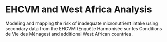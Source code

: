 # EHCVM and West Africa Analysis
Modeling and mapping the risk of inadequate micronutrient intake using secondary data from the EHCVM (Enquête Harmonisée sur les Conditions de Vie des Ménages) and additional West African countries.
